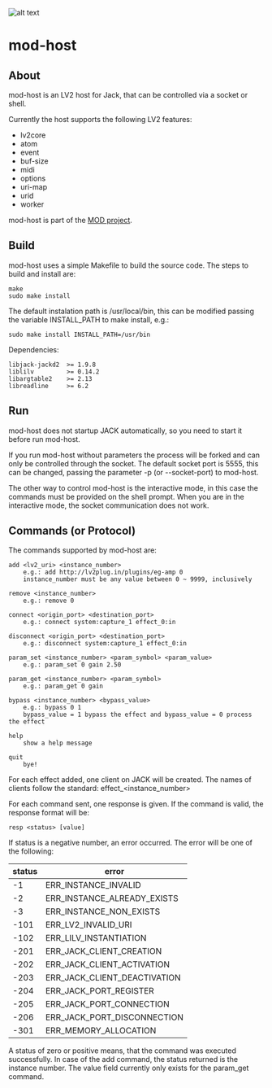 ![alt text](https://dl.dropboxusercontent.com/u/98438890/mod-logo.png "MOD")

mod-host
========

About
-----

mod-host is an LV2 host for Jack, that can be controlled via a socket or shell.

Currently the host supports the following LV2 features:

* lv2core
* atom
* event
* buf-size
* midi
* options
* uri-map
* urid
* worker

mod-host is part of the [MOD project](http://portalmod.com).


Build
-----

mod-host uses a simple Makefile to build the source code.
The steps to build and install are:

    make
    sudo make install

The default instalation path is /usr/local/bin, this can be modified passing the variable INSTALL_PATH to make install, e.g.:

    sudo make install INSTALL_PATH=/usr/bin

Dependencies:

    libjack-jackd2  >= 1.9.8
    liblilv         >= 0.14.2
    libargtable2    >= 2.13
    libreadline     >= 6.2

Run
---

mod-host does not startup JACK automatically, so you need to start it before
run mod-host.

If you run mod-host without parameters the process will be forked and can only
be controlled through the socket.
The default socket port is 5555, this can be changed, passing the parameter
-p (or --socket-port) to mod-host.

The other way to control mod-host is the interactive mode, in this case the
commands must be provided on the shell prompt.
When you are in the interactive mode, the socket communication does not work.


Commands (or Protocol)
----------------------

The commands supported by mod-host are:

    add <lv2_uri> <instance_number>
        e.g.: add http://lv2plug.in/plugins/eg-amp 0
        instance_number must be any value between 0 ~ 9999, inclusively

    remove <instance_number>
        e.g.: remove 0

    connect <origin_port> <destination_port>
        e.g.: connect system:capture_1 effect_0:in

    disconnect <origin_port> <destination_port>
        e.g.: disconnect system:capture_1 effect_0:in

    param_set <instance_number> <param_symbol> <param_value>
        e.g.: param_set 0 gain 2.50

    param_get <instance_number> <param_symbol>
        e.g.: param_get 0 gain

    bypass <instance_number> <bypass_value>
        e.g.: bypass 0 1
        bypass_value = 1 bypass the effect and bypass_value = 0 process the effect

    help
        show a help message

    quit
        bye!

For each effect added, one client on JACK will be created. The names of clients
follow the standard: effect_\<instance_number\>

For each command sent, one response is given. If the command is valid, the
response format will be:

    resp <status> [value]

If status is a negative number, an error occurred. The error will be one of the
following:

| status  | error                           |
| --------|---------------------------------|
| -1      | ERR_INSTANCE_INVALID            |
| -2      | ERR_INSTANCE_ALREADY_EXISTS     |
| -3      | ERR_INSTANCE_NON_EXISTS         |
| -101    | ERR_LV2_INVALID_URI             |
| -102    | ERR_LILV_INSTANTIATION          |
| -201    | ERR_JACK_CLIENT_CREATION        |
| -202    | ERR_JACK_CLIENT_ACTIVATION      |
| -203    | ERR_JACK_CLIENT_DEACTIVATION    |
| -204    | ERR_JACK_PORT_REGISTER          |
| -205    | ERR_JACK_PORT_CONNECTION        |
| -206    | ERR_JACK_PORT_DISCONNECTION     |
| -301    | ERR_MEMORY_ALLOCATION           |

A status of zero or positive means, that the command was executed successfully.
In case of the add command, the status returned is the instance number.
The value field currently only exists for the param_get command.
